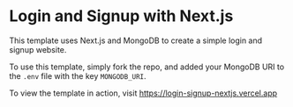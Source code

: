 # Login and Signup with Next.js

This template uses Next.js and MongoDB to create a simple login and signup website.

To use this template, simply fork the repo, and added your MongoDB URI to the `.env` file with the key `MONGODB_URI`.

To view the template in action, visit https://login-signup-nextjs.vercel.app
